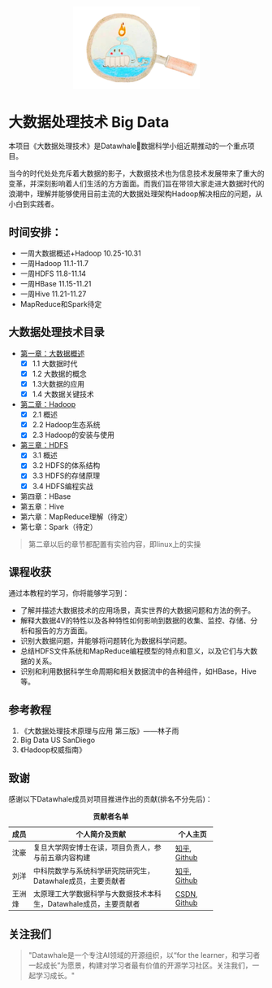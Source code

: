 <div align=center>
<img src="../doc_imgs/logo.png" width="250">
</div>


# 大数据处理技术 Big Data

本项目《大数据处理技术》是Datawhale:whale:数据科学小组近期推动的一个重点项目。

当今的时代处处充斥着大数据的影子，大数据技术也为信息技术发展带来了重大的变革，并深刻影响着人们生活的方方面面。而我们旨在带领大家走进大数据时代的浪潮中，理解并能够使用目前主流的大数据处理架构Hadoop解决相应的问题，从小白到实践者。

## 时间安排：

- 一周大数据概述+Hadoop  10.25-10.31
- 一周Hadoop                         11.1-11.7
- 一周HDFS                             11.8-11.14
- 一周HBase                            11.15-11.21
- 一周Hive                               11.21-11.27
- MapReduce和Spark待定

## 大数据处理技术目录

* [第一章：大数据概述](https://github.com/shenhao-stu/Big-Data/blob/master/docs/ch1%20大数据概述.md)
  - [x] 1.1 大数据时代
  - [x] 1.2 大数据的概念
  - [x] 1.3大数据的应用
  - [x] 1.4 大数据关键技术
* [第二章：Hadoop](https://github.com/shenhao-stu/Big-Data/blob/master/docs/ch2%20Hadoop.md)
  - [x] 2.1 概述
  - [x] 2.2 Hadoop生态系统
  - [x] 2.3 Hadoop的安装与使用
* [第三章：HDFS](https://github.com/shenhao-stu/Big-Data/blob/master/docs/ch3%20HDFS.md)
  - [x] 3.1 概述
  - [x] 3.2 HDFS的体系结构
  - [x] 3.3 HDFS的存储原理
  - [x] 3.4 HDFS编程实战
* 第四章：HBase
* 第五章：Hive
* 第六章：MapReduce理解（待定）
* 第七章：Spark（待定）

> 第二章以后的章节都配置有实验内容，即linux上的实操

## 课程收获

通过本教程的学习，你将能够学习到：

- 了解并描述大数据技术的应用场景，真实世界的大数据问题和方法的例子。
- 解释大数据4V的特性以及各种特性如何影响到数据的收集、监控、存储、分析和报告的方方面面。
- 识别大数据问题，并能够将问题转化为数据科学问题。
- 总结HDFS文件系统和MapReduce编程模型的特点和意义，以及它们与大数据的关系。
- 识别和利用数据科学生命周期和相关数据流中的各种组件，如HBase，Hive等。

## 参考教程

1. 《大数据处理技术原理与应用 第三版》——林子雨
2. Big Data US SanDiego
3. 《Hadoop权威指南》

## 致谢

感谢以下Datawhale成员对项目推进作出的贡献(排名不分先后)：

<table align="center" style="width:80%;">
  <caption><b>贡献者名单</b></caption>
<thead>
  <tr>
    <th>成员</th>
    <th>个人简介及贡献</th>
    <th>个人主页</th>
  </tr>
</thead>
<tbody>
  <tr>
    <td><span style="font-weight:normal;font-style:normal;text-decoration:none">沈豪</span></td>
    <td><span style="font-weight:normal;font-style:normal;text-decoration:none">复旦大学网安博士在读，项目负责人，参与前五章内容构建 </td>
    <td>
        <a href="https://www.zhihu.com/people/shenhao-63">知乎</a>,
        <a href="https://github.com/shenhao-stu">Github</a>
    </td>
  </tr>
  <tr>
    <td><span style="font-weight:normal;font-style:normal;text-decoration:none">刘洋</span></td>
    <td><span style="font-weight:normal;font-style:normal;text-decoration:none">中科院数学与系统科学研究院研究生，Datawhale成员，主要贡献者</span></td>
    <td>
        <a href="https://www.zhihu.com/people/ming-ren-19-34">知乎</a>,
        <a href="https://github.com/liu-yang-maker">Github</a>
    </td>
  </tr>
  <tr>
    <td><span style="font-weight:normal;font-style:normal;text-decoration:none">王洲烽</span></td>
    <td><span style="font-weight:normal;font-style:normal;text-decoration:none">太原理工大学数据科学与大数据技术本科生，Datawhale成员，主要贡献者</span></td>
    <td>
        <a href="https://blog.csdn.net/wangzhouf">CSDN</a>,
        <a href="https://github.com/wzfer">Github</a>
    </td>
  </tr>
</tbody>
</table> 



## 关注我们

> "Datawhale是一个专注AI领域的开源组织，以“for the learner，和学习者一起成长”为愿景，构建对学习者最有价值的开源学习社区。关注我们，一起学习成长。"

